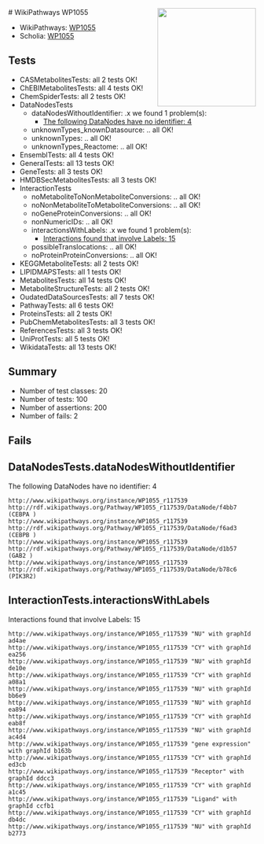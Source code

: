 <img style="float: right; width: 200px" src="https://upload.wikimedia.org/wikipedia/commons/thumb/8/83/Wplogo_with_text_500.png/640px-Wplogo_with_text_500.png" />
# WikiPathways WP1055

* WikiPathways: [WP1055](https://new.wikipathways.org/pathways/WP1055)
* Scholia: [WP1055](https://scholia.toolforge.org/wikipathways/WP1055)
## Tests
* CASMetabolitesTests: all 2 tests OK!
* ChEBIMetabolitesTests: all 4 tests OK!
* ChemSpiderTests: all 2 tests OK!
* DataNodesTests
    * dataNodesWithoutIdentifier: .x we found 1 problem(s):
        * [The following DataNodes have no identifier: 4](#d2d32fa3)
    * unknownTypes_knownDatasource: .. all OK!
    * unknownTypes: .. all OK!
    * unknownTypes_Reactome: .. all OK!
* EnsemblTests: all 4 tests OK!
* GeneralTests: all 13 tests OK!
* GeneTests: all 3 tests OK!
* HMDBSecMetabolitesTests: all 3 tests OK!
* InteractionTests
    * noMetaboliteToNonMetaboliteConversions: .. all OK!
    * noNonMetaboliteToMetaboliteConversions: .. all OK!
    * noGeneProteinConversions: .. all OK!
    * nonNumericIDs: .. all OK!
    * interactionsWithLabels: .x we found 1 problem(s):
        * [Interactions found that involve Labels: 15](#fe97a8bd)
    * possibleTranslocations: .. all OK!
    * noProteinProteinConversions: .. all OK!
* KEGGMetaboliteTests: all 2 tests OK!
* LIPIDMAPSTests: all 1 tests OK!
* MetabolitesTests: all 14 tests OK!
* MetaboliteStructureTests: all 2 tests OK!
* OudatedDataSourcesTests: all 7 tests OK!
* PathwayTests: all 6 tests OK!
* ProteinsTests: all 2 tests OK!
* PubChemMetabolitesTests: all 3 tests OK!
* ReferencesTests: all 3 tests OK!
* UniProtTests: all 5 tests OK!
* WikidataTests: all 13 tests OK!


## Summary

* Number of test classes: 20
* Number of tests: 100
* Number of assertions: 200
* Number of fails: 2

## Fails

<a name="d2d32fa3" />

## DataNodesTests.dataNodesWithoutIdentifier

The following DataNodes have no identifier: 4
```
http://www.wikipathways.org/instance/WP1055_r117539 http://rdf.wikipathways.org/Pathway/WP1055_r117539/DataNode/f4bb7 (CEBPA )
http://www.wikipathways.org/instance/WP1055_r117539 http://rdf.wikipathways.org/Pathway/WP1055_r117539/DataNode/f6ad3 (CEBPB )
http://www.wikipathways.org/instance/WP1055_r117539 http://rdf.wikipathways.org/Pathway/WP1055_r117539/DataNode/d1b57 (GAB2 )
http://www.wikipathways.org/instance/WP1055_r117539 http://rdf.wikipathways.org/Pathway/WP1055_r117539/DataNode/b78c6 (PIK3R2)
```

<a name="fe97a8bd" />

## InteractionTests.interactionsWithLabels

Interactions found that involve Labels: 15
```
http://www.wikipathways.org/instance/WP1055_r117539 "NU" with graphId ad4ae
http://www.wikipathways.org/instance/WP1055_r117539 "CY" with graphId ea256
http://www.wikipathways.org/instance/WP1055_r117539 "NU" with graphId de10e
http://www.wikipathways.org/instance/WP1055_r117539 "CY" with graphId a08a1
http://www.wikipathways.org/instance/WP1055_r117539 "NU" with graphId bb6e9
http://www.wikipathways.org/instance/WP1055_r117539 "NU" with graphId ea894
http://www.wikipathways.org/instance/WP1055_r117539 "CY" with graphId eab8f
http://www.wikipathways.org/instance/WP1055_r117539 "NU" with graphId ac4d4
http://www.wikipathways.org/instance/WP1055_r117539 "gene expression" with graphId b163b
http://www.wikipathways.org/instance/WP1055_r117539 "CY" with graphId ed3cb
http://www.wikipathways.org/instance/WP1055_r117539 "Receptor" with graphId ddcc3
http://www.wikipathways.org/instance/WP1055_r117539 "CY" with graphId a1c45
http://www.wikipathways.org/instance/WP1055_r117539 "Ligand" with graphId ccfb1
http://www.wikipathways.org/instance/WP1055_r117539 "CY" with graphId db4dc
http://www.wikipathways.org/instance/WP1055_r117539 "NU" with graphId b2773
```

